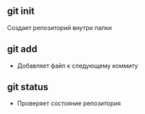 ## git init
Создает репозиторий внутри папки
## git add
* Добавляет файл к следующему коммиту
## git status
* Проверяет состояние репозитория